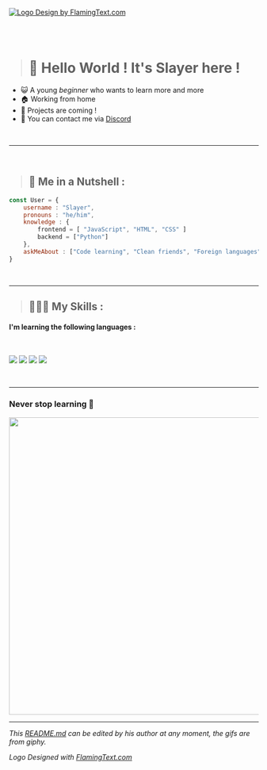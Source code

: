 <a target="_top" href="https://flamingtext.com/" ><img src="https://blog.flamingtext.com/blog/2021/02/21/flamingtext_com_1613924934_663603091.gif" alt="Logo Design by FlamingText.com" title="Logo Design by FlamingText.com"></a>
<br/>

<br>
<br />

> # 👋 **Hello World ! It's Slayer here !**


- 😺  A young _beginner_ who wants to learn more and more
- 🏠  Working from home
- 🚀  Projects are coming !
- 📣  You can contact me via [Discord](https://dsc.bio/slayerwashere )

<br />

---
<br />

> ## 🤡 Me in a Nutshell :

```js
const User = {
    username : "Slayer",
    pronouns : "he/him",
    knowledge : {
        frontend = [ "JavaScript", "HTML", "CSS" ]
        backend = ["Python"]
    },
    askMeAbout : ["Code learning", "Clean friends", "Foreign languages", "SkateBoard", "Science"]
}
```    
<br />

***
> ## 👨🏻‍💻 My Skills :

#### I'm learning the following languages :

<br />

<img src="https://img.shields.io/badge/JavaScript-yellow?logo=JavaScript">  <img src="https://img.shields.io/badge/Python-green?logo=Python">  <img src="https://img.shields.io/badge/HTML-orange?logo=HTML5">  <img src="https://img.shields.io/badge/CSS-blue?logo=CSS3">

<br />

---

### **Never stop learning** 🤩
<img src="https://media.giphy.com/media/26his8ERHOSxKuWw8/giphy.gif" width="600px">
<br />

***

_This [README.md](https://github.com/SlayerOnGithub/SlayerOnGithub "Slayer's presentation") can be edited by his author at any moment, the gifs are from giphy._

_Logo Designed with <a href="https://flamingtext.com/" >FlamingText.com</a>_

